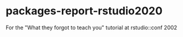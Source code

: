 # packages-report-rstudio2020
For the "What they forgot to teach you" tutorial at rstudio::conf 2002
